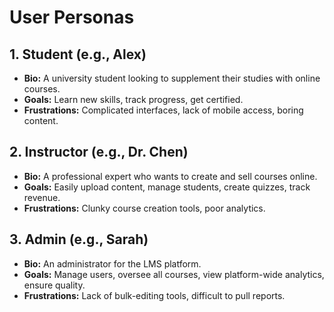# User Personas

## 1. Student (e.g., Alex)
- **Bio:** A university student looking to supplement their studies with online courses.
- **Goals:** Learn new skills, track progress, get certified.
- **Frustrations:** Complicated interfaces, lack of mobile access, boring content.

## 2. Instructor (e.g., Dr. Chen)
- **Bio:** A professional expert who wants to create and sell courses online.
- **Goals:** Easily upload content, manage students, create quizzes, track revenue.
- **Frustrations:** Clunky course creation tools, poor analytics.

## 3. Admin (e.g., Sarah)
- **Bio:** An administrator for the LMS platform.
- **Goals:** Manage users, oversee all courses, view platform-wide analytics, ensure quality.
- **Frustrations:** Lack of bulk-editing tools, difficult to pull reports.
